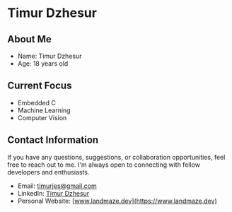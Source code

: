 # Timur Dzhesur
## About Me

- Name: Timur Dzhesur
- Age: 18 years old

## Current Focus

- Embedded C
- Machine Learning
- Computer Vision

## Contact Information

If you have any questions, suggestions, or collaboration opportunities, feel free to reach out to me. I'm always open to connecting with fellow developers and enthusiasts.

- Email: [timurjes@gmail.com](mailto:timurjes@gmail.com)
- LinkedIn: [Timur Dzhesur](https://www.linkedin.com/in/land-maze/)
- Personal Website: [www.landmaze.dev](https://www.landmaze.dev)
